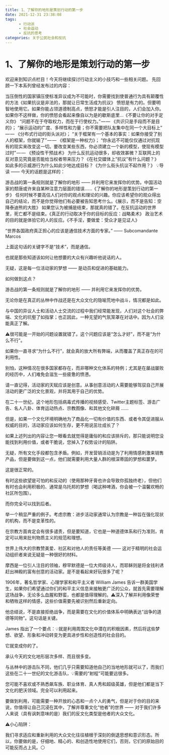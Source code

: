 ```yaml
---
title: 1、了解你的地形是策划行动的第一步
date: 2021-12-31 23:38:08
tags:
      - 行动派
      - 社会运动
      - 反抗的思考
categories: 关于公民社会和反抗
---
```

#     1、了解你的地形是策划行动的第一步 #

欢迎来到知识点栏目！今天将继续探讨行动主义的小技巧和一些相关问题。
先回顾一下本系列曾经发布过的内容：

当压倒性的国家镇压使标准异议成为不可能时，你需要找到使普通行为具有颠覆性的方法《如果抗议是非法的，那就让日常生活成为抗议》
愤怒是有力的。但要明智地使用它。如果你能占领道德制高点，愤怒才能是引人注目的，人们会加入你。如果你不这样做，你的愤怒会看起来像自以为是的歇斯底里…《不要让你的对手定义你》
“问题不在于夺取权力，而在于行使权力。” — — 《共识只是手段而不是目的》；
“展示运动的广度、多样性和力量；你不需要把队友集中在同一个大目标上” — — 《分布式行动的街头派对》；
“关于框架有一个基本的事实：如果你接受了别人的框架，你就输了” — — 《框架是一种权力》；
“你永远不可能仅仅通过对抗现有的现实来改变这一切。要改变某些东西，你必须建立一个新的模型，使现有模型过时” — — 《预设性干预战术》
为什么反抗运动很多，却收效甚微？互联网上的反对意见究竟是否能给当权者带来压力？《在社交媒体上”抗议”有什么问题？》
如此多的示威游行为什么如此少地达成目标？《为什么街头抗议不起作用？》
💡导读 —— 今天的话题是这样的：

游击战的第一条规则就是了解你的地形 —— 并利用它来发挥你的优势。中国活动家的颓唐或许来自某种注意力层面的错误……《了解你的地形是策划行动的第一步》
任何时候不要高估人们对你的观点和理论的兴趣。你应该希望你的观众得出自己的结论，而不是你觉得他们有必要被告知思考什么。《展示，而不是告知：空降泰迪熊的大胜》
如果您认为被捕是结束，那就真的错了。在反抗运动的世界里，死亡都不是结束。《真正的行动取决于你的目标的反应：战略柔术》
政治艺术的目的就是体验它的人的反应。《不手淫，要做爱：受众才是见证人》

“世界各国政府真正担心的应该是通信技术方面的专家。” —— Subcomandante Marcos

上面这句话的关键字不是“技术”，而是通信。

也就是那些知道该如何让他想要的大众有兴趣听他说话的人。

无疑，这是每一位活动家的梦想 —— 是动员和促进的基础能力。

如何做到这点？

游击战的第一条规则就是了解你的地形 —— 并利用它来发挥你的优势。

无论你是在真正的丛林中作战还是在大众文化的隐喻荒地中战斗，情况都是如此。

与中国的异议人士和活动人士交流的过程中我们经常能发现，人们对这个社会的弊端、文化的坑壑了如指掌；也正因此，一种无望的气氛笼罩在对话中。因为人们没能真正了解。

⚠️很可能是一开始的问题设置就错了。这个问题应该是“怎么才好”，而不是“为什么不行”。

如果你一直寻求“为什么不行”，就会真的放大所有弊端，从而覆盖了真正存在的可利用性。

别怕，这种情况在很多国家都存在，而非哪种文化体系的特例；尤其是在屡战屡败的经历中，人们难免会滋生一些疲惫的愤懑。

请一直记得，活动家的天赋应该是创意。从事创意活动的人需要能够驾驭自己开展活动的更广泛的文化景观，并将其用于自己的优势。

在二十一世纪，这个地形包括病毒式传播的视频感受、Twitter主题标签、游击广告、名人八卦、体育运动热点、宗教图像、和其他文化碎屑 ……

但是，如果一个文化环境明确地为了商品化一切有价值的东西、或者令其促进服从权威的目的，活动家应该如何生存，更不用说茁壮成长了？

如果上述列出的内容让您一眼看去就觉得是庸俗的和应该排斥的，那只能说明您没能找到利用价值，或者干脆说，您掉入了权势设计的陷阱。

无疑，所有文化手段都包含矛盾。例如，开发营销活动是为了利用情感刺激来销售产品，但是要做到这一点，他们就需要利用大量人群的根深蒂固的梦想和噩梦。

这是很正常的。

有时这些欲望是可怕的和反动的（使用那种牙膏也许会导致你孤独终老），但他们有时也会利用积极的、通常是乌托邦的梦想（喝这种啤酒，你会被一个温馨欢畅的社区所包围）。

而你完全可以找到后者。

举一个稍显严重的例子。考虑宗教：进步活动家通常认为宗教是一种旨在强化现状的机构，而不是变革性的。

在宗教方面肯定会有很多谴责，但是要知道，它也是一种道德体系和行为准则，肯定可以用来批判物质主义的规范和理想。

世界上伟大的宗教赞美爱、社区和对他人的责任等美德 —— 这对于精明的社会运动组织者来说无疑是一种很好的材料。

摩西是一位引人注目的领袖，穆罕默德是一位大师级诗人，而耶稣则是将金钱利诱赶出神殿的富有创意的活动家。是不是看起来好玩很多了呢？

1906年，著名哲学家、心理学家和和平主义者 William James 告诉一群美国学生，如果你们希望通过你们的和平主义信息来接触更广泛的公众，就首先需要理解这场战争，无论多么血腥和野蛮，也都是值得理解的。⚠️深入了解并利用像荣誉和牺牲这样的情感，这些价值需要先被识别然后重新定向。

他总结说，不是直接拒绝战争，而是需要在文化的价值体系中明确表达“战争的道德等同物”。这句话是关键。

James 指出了一个要点：💡就是利用周围文化中潜在的积极因素，然后将这些梦想、欲望、形象和冲动转变为更具进步性和创造性的社会目的。

它就变成你的了。

承认今天的文化地形层次多样、而且很多变。

与丛林中的游击队不同，他们几乎只需要知道他自己的当地地形就可以了，而我们这些在二十一世纪的文化游击队，💡需要的“射程”可能要远很多。

您可能不喜欢或不熟悉飙车族、职业体育、真人秀和超级英雄，但是他们都是当下文化的肥沃领域。完全可以利用起来。

要做到利用，可能需要一种开放的心态和一点个人的勇气，但是对于你的目的来说，你值得让自己沉浸在其中，了解并尊重文化“他者”的世界 —— 对于我们许多人来说（具有讽刺意味的是）我们的反文化类型是他者的大众文化。

⚠️小心陷阱：

我们寻求适应和重新利用的大众文化往往植根于深刻的倒退思想和意识形态。所以，你要做的是，仔细地、精心的、和创造性地使用它们，否则，它们的原始目的可能反而占上风。⚪️